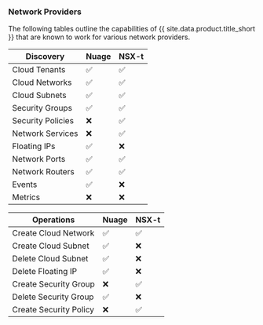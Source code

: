 ### Network Providers

The following tables outline the capabilities of {{ site.data.product.title_short }} that are known to work for various network providers.

| Discovery         | Nuage | NSX-t |
| ----------------- | ----- | ----- |
| Cloud Tenants     | ✅    | ✅    |
| Cloud Networks    | ✅    | ✅    |
| Cloud Subnets     | ✅    | ✅    |
| Security Groups   | ✅    | ✅    |
| Security Policies | ❌    | ✅    |
| Network Services  | ❌    | ✅    |
| Floating IPs      | ✅    | ❌    |
| Network Ports     | ✅    | ✅    |
| Network Routers   | ✅    | ✅    |
| Events            | ✅    | ❌    |
| Metrics           | ❌    | ❌    |

| Operations             | Nuage | NSX-t |
| ---------------------- | ----- | ----- |
| Create Cloud Network   | ✅    | ✅    |
| Create Cloud Subnet    | ✅    | ❌    |
| Delete Cloud Subnet    | ✅    | ❌    |
| Delete Floating IP     | ✅    | ❌    |
| Create Security Group  | ❌    | ✅    |
| Delete Security Group  | ✅    | ❌    |
| Create Security Policy | ❌    | ✅    |
